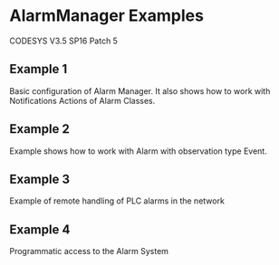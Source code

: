 # AlarmManager Examples

CODESYS V3.5 SP16 Patch 5

## Example 1
Basic configuration of Alarm Manager. It also shows how to work with Notifications Actions of Alarm Classes.

## Example 2
Example shows how to work with Alarm with observation type Event.

## Example 3
Example of remote handling of PLC alarms in the network

## Example 4
Programmatic access to the Alarm System
